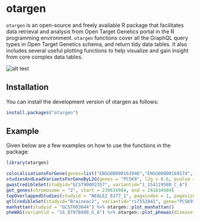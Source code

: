 # otargen

`otargen` is an open-source and freely available R package that facilitates data retrieval
and analysis from Open Target Genetics portal in the R programming environment. `otargen` functions
cover all the GraphQL query types in Open Target Genetics schema, and return tidy data tables. It 
also includes several useful plotting functions to help visualize and gain insight from core complex
data tables.

![alt text](https://github.com/amirfeizi/otargen/img/otargen_overview_fig.png?raw=true)


## Installation

You can install the development version of otargen as follows:

``` r
install.packages("otargen")
```

## Example

Given below are a few examples on how to use the functions in the package:

``` r
library(otargen)

colocalisationsForGene(genes=list("ENSG00000163946","ENSG00000169174", "ENSG00000143001"))
studiesAndLeadVariantsForGeneByL2G(genes = "PCSK9", l2g = 0.6, pvalue = 1e-8, vtype = c("intergenic_variant", "intron_variant"))
gwasCredibleSet(studyid="GCST90002357", variantid="1_154119580_C_A")
get_genes(chromosome = "2", start = 239634984, end = 241634984)
topOverlappedStudies(studyid = "NEALE2_6177_1", pageindex = 1, pagesize = 50)
qtlCredibleSet(studyid="Braineac2", variantid="rs7552841", gene="PCSK9", biofeature="SUBSTANTIA_NIGRA")
manhattan(studyid = "GCST003044") %>% otargen::plot_manhattan()
pheWAS(variantid = "14_87978408_G_A") %>% otargen::plot_phewas(disease = TRUE)
```
